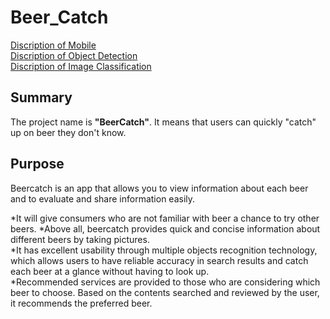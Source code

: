 # Beer_Catch
[Discription of Mobile](https://github.com/HYEONSEOK1/Beer_Catch/tree/master/BeerCatch)  
[Discription of Object Detection](https://github.com/HYEONSEOK1/Beer_Catch/tree/master/detection)  
[Discription of Image Classification](https://github.com/HYEONSEOK1/Beer_Catch/tree/master/classification)

## Summary
The project name is **"BeerCatch"**. It means that users can quickly "catch" up on beer they don't know.

## Purpose
Beercatch is an app that allows you to view information about each beer and to evaluate and share information easily.  

*It will give consumers who are not familiar with beer a chance to try other beers.
*Above all, beercatch provides quick and concise information about different beers by taking pictures.  
*It has excellent usability through multiple objects recognition technology, which allows users to have reliable accuracy in search results and catch each beer at a glance without having to look up.  
*Recommended services are provided to those who are considering which beer to choose. Based on the contents searched and reviewed by the user, it recommends the preferred beer.
 
